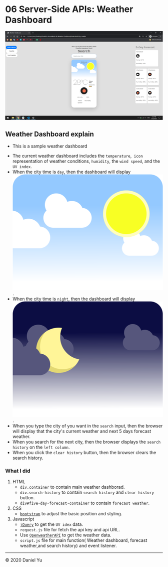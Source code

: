 # 06 Server-Side APIs: Weather Dashboard

![Image of Yaktocat](./img/Screenshot(6).png)

## Weather Dashboard explain

* This is a sample weather dashboard
- The current weather dashboard includes the `temperature`,` icon` representation of weather conditions, `humidity`, the `wind speed`, and the `UV index`.
- When the city time is `day`, then the dashboard will display ![image](./img/day_image.svg).
- When the city time is `night`, then the dashboard will display ![image](./img/night_image.svg).
- When you type the city of you want in the `search` input, then the browser will display that the city's current weather and next 5 days forecast weather.
- When you search for the next city, then the browser displays the `search history` on the `left column`.
- When you click the `clear history` button, then the browser clears the search history.

### What I did

1. HTML
    * `div.container` to contain main weather dashborad.
    * `div.search-history` to contain `search history` and `clear history` button.
    * `div#five-day-forecast-container` to contain `forecast weather`.
2. CSS
    * [`bootstrap`](https://stackpath.bootstrapcdn.com/bootstrap/4.4.1/css/bootstrap.min.css) to adjust the basic position and styling.
3. Javascript
    * [`jQuery`](https://jquery.com/) to get the `UV idex` data.
    * `request.js` file for fetch the api key and api URL.
    * Use [`OpenweatherAPI`](https://api.openweathermap.org) to get the weather data.
    * `script.js` file for main function( Weather dashboard, forecast weather,and search history) and event listener.

- - -
© 2020 Daniel Yu